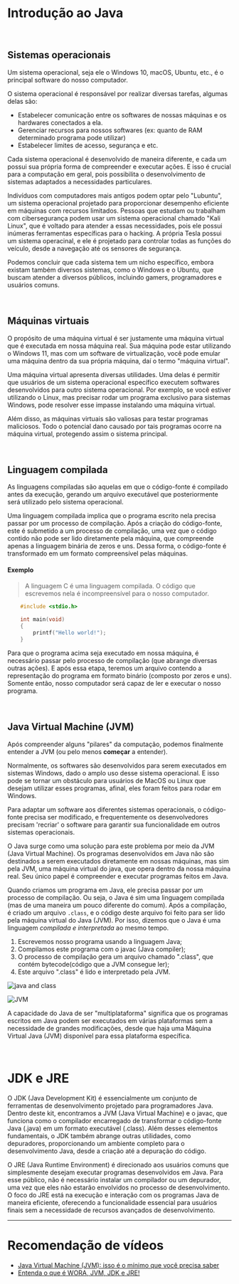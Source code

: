 # Introdução ao Java

<br>

## Sistemas operacionais
Um sistema operacional, seja ele o Windows 10, macOS, Ubuntu, etc., é o principal software do nosso computador.

O sistema operacional é responsável por realizar diversas tarefas, algumas delas são:
- Estabelecer comunicação entre os softwares de nossas máquinas e os hardwares conectados a ela.
- Gerenciar recursos para nossos softwares (ex: quanto de RAM determinado programa pode utilizar)
- Estabelecer limites de acesso, segurança e etc.

Cada sistema operacional é desenvolvido de maneira diferente, e cada um possui sua própria forma de compreender e executar ações. E isso é crucial para a computação em geral, pois possibilita o desenvolvimento de sistemas adaptados a necessidades particulares.

Indivíduos com computadores mais antigos podem optar pelo "Lubuntu", um sistema operacional projetado para proporcionar desempenho eficiente em máquinas com recursos limitados. Pessoas que estudam ou trabalham com cibersegurança podem usar um sistema operacional chamado "Kali Linux", que é voltado para atender a essas necessidades, pois ele possui inúmeras ferramentas específicas para o hacking. A própria Tesla possui um sistema operacinal, e ele é projetado para controlar todas as funções do veículo, desde a navegação até os sensores de segurança.

Podemos concluir que cada sistema tem um nicho específico, embora existam também diversos sistemas, como o Windows e o Ubuntu, 
que buscam atender a diversos públicos, incluindo gamers, programadores e usuários comuns.

<br>

## Máquinas virtuais 
O propósito de uma máquina virtual é ser justamente uma máquina virtual que é executada em nossa máquina real. Sua máquina pode estar utilizando o Windows 11, mas com um software de virtualização, você pode 
emular uma máquina dentro da sua própria máquina, daí o termo "máquina virtual".

Uma máquina virtual apresenta diversas utilidades. Uma delas é permitir que usuários de um sistema operacional específico executem softwares desenvolvidos para outro sistema operacional. Por exemplo, se você estiver utilizando o Linux, mas precisar rodar um programa exclusivo para sistemas Windows, pode resolver esse impasse instalando uma máquina virtual.

Além disso, as máquinas virtuais são valiosas para testar programas maliciosos. Todo o potencial dano causado por tais programas ocorre na máquina virtual, protegendo assim o sistema principal.

<br>

## Linguagem compilada
As linguagens compiladas são aquelas em que o código-fonte é compilado antes da execução, gerando um arquivo executável que posteriormente será utilizado pelo sistema operacional.

Uma linguagem compilada implica que o programa escrito nela precisa passar por um processo de compilação. Após a criação do código-fonte, este é submetido a um processo de compilação, uma vez que o código contido não pode ser lido diretamente pela máquina, que compreende apenas a linguagem binária de zeros e uns. Dessa forma, o código-fonte é transformado em um formato compreensível pelas máquinas.

#### Exemplo
> A linguagem C é uma linguagem compilada. O código que escrevemos nela é incompreensível para o nosso computador.
```c
    #include <stdio.h>
    
    int main(void)
    {
        printf("Hello world!");
    }
```

Para que o programa acima seja executado em nossa máquina, é necessário passar pelo processo de compilação (que abrange diversas outras ações). E após essa etapa, teremos um arquivo contendo a representação do programa em formato binário (composto por zeros e uns). Somente então, nosso computador será capaz de ler e executar o nosso programa.

<br>

## Java Virtual Machine (JVM)
Após compreender alguns "pilares" da computação, podemos finalmente entender a JVM (ou pelo menos __começar__ a entender).

Normalmente, os softwares são desenvolvidos para serem executados em sistemas Windows, dado o amplo uso desse sistema operacional. E isso pode se tornar um obstáculo para usuários de MacOS ou Linux que desejam utilizar esses programas, afinal, eles foram feitos para rodar em Windows. 

Para adaptar um software aos diferentes sistemas operacionais, o código-fonte precisa ser modificado, e frequentemente os desenvolvedores precisam 'recriar' o software para garantir sua funcionalidade em outros sistemas operacionais. 

O Java surge como uma solução para este problema por meio da JVM (Java Virtual Machine). Os programas desenvolvidos em Java não são destinados a serem executados diretamente em nossas máquinas, mas sim pela JVM, uma máquina virtual do java, que opera dentro da nossa máquina real. Seu único papel é compreender e executar programas feitos em Java.

Quando criamos um programa em Java, ele precisa passar por um processo de compilação. Ou seja, o Java é sim uma linguagem compilada (mas de uma maneira um pouco diferente do comum). Após a compilação, é criado um arquivo `.class`, e o código deste arquivo foi feito para ser lido pela máquina virtual do Java (JVM). Por isso, dizemos que o Java é uma linguagem _compilada e interpretada_ ao mesmo tempo.

1. Escrevemos nosso programa usando a linguagem Java;
2. Compilamos este programa com o javac (Java compiler);
3. O processo de compilação gera um arquivo chamado ".class", que contém bytecode(código que a JVM consegue ler);
4. Este arquivo ".class" é lido e interpretado pela JVM.

![java and class](https://github.com/FireguiQueen/Java/assets/98475125/bd5e74c5-2332-4bea-b09a-4fb5a1cce062)

![JVM](https://github.com/FireguiQueen/Java/assets/98475125/0f973e29-41f0-424e-b832-634ada8c4d5c)

A capacidade do Java de ser "multiplataforma" significa que os programas escritos em Java podem ser executados em várias
plataformas sem a necessidade de grandes modificações, desde que haja uma Máquina Virtual Java (JVM) disponível para essa plataforma específica.

<br>

# JDK e JRE
O JDK (Java Development Kit) é essencialmente um conjunto de ferramentas de desenvolvimento projetado para programadores Java. Dentro deste kit, encontramos a JVM (Java Virtual Machine) e o javac, que funciona como o compilador encarregado de transformar o código-fonte Java (.java) em um formato executável (.class). Além desses elementos fundamentais, o JDK também abrange outras utilidades, como depuradores, proporcionando um ambiente completo para o desenvolvimento Java, desde a criação até a depuração do código.

O JRE (Java Runtime Environment) é direcionado aos usuários comuns que simplesmente desejam executar programas desenvolvidos em Java. Para esse público, não é necessário instalar um compilador ou um depurador, uma vez que eles não estarão envolvidos no processo de desenvolvimento. O foco do JRE está na execução e interação com os programas Java de maneira eficiente, oferecendo a funcionalidade essencial para usuários finais sem a necessidade de recursos avançados de desenvolvimento.

____________________________

# Recomendação de vídeos
- [Java Virtual Machine (JVM): isso é o mínimo que você precisa saber](https://youtu.be/-rqptX0AqgI)
- [Entenda o que é WORA, JVM, JDK e JRE!](https://youtu.be/U6Gh6HYyl6c)
